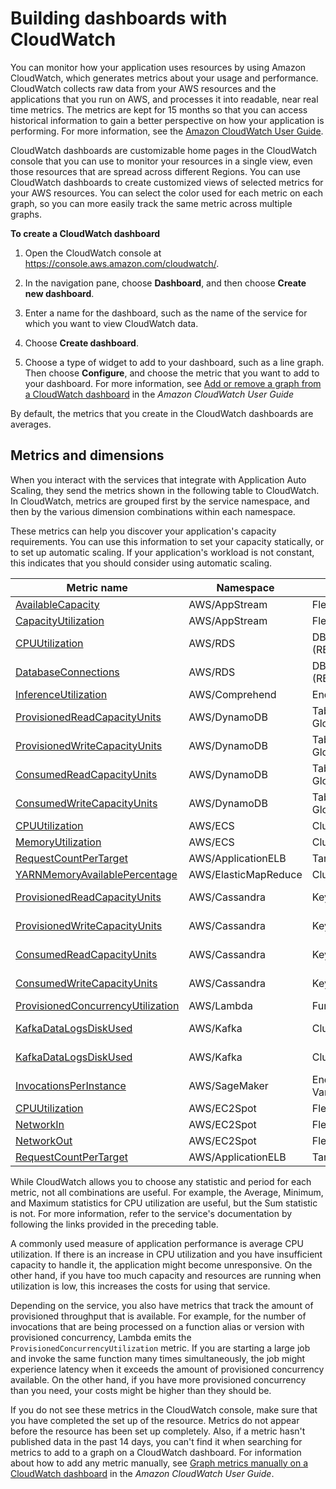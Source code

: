 # Building dashboards with CloudWatch<a name="monitoring-cloudwatch"></a>

You can monitor how your application uses resources by using Amazon CloudWatch, which generates metrics about your usage and performance\. CloudWatch collects raw data from your AWS resources and the applications that you run on AWS, and processes it into readable, near real time metrics\. The metrics are kept for 15 months so that you can access historical information to gain a better perspective on how your application is performing\. For more information, see the [Amazon CloudWatch User Guide](https://docs.aws.amazon.com/AmazonCloudWatch/latest/monitoring/)\.

CloudWatch dashboards are customizable home pages in the CloudWatch console that you can use to monitor your resources in a single view, even those resources that are spread across different Regions\. You can use CloudWatch dashboards to create customized views of selected metrics for your AWS resources\. You can select the color used for each metric on each graph, so you can more easily track the same metric across multiple graphs\. 

**To create a CloudWatch dashboard**

1. Open the CloudWatch console at [https://console\.aws\.amazon\.com/cloudwatch/](https://console.aws.amazon.com/cloudwatch/)\.

1. In the navigation pane, choose **Dashboard**, and then choose **Create new dashboard**\. 

1. Enter a name for the dashboard, such as the name of the service for which you want to view CloudWatch data\. 

1. Choose **Create dashboard**\. 

1. Choose a type of widget to add to your dashboard, such as a line graph\. Then choose **Configure**, and choose the metric that you want to add to your dashboard\. For more information, see [Add or remove a graph from a CloudWatch dashboard](https://docs.aws.amazon.com/AmazonCloudWatch/latest/monitoring/add_remove_graph_dashboard.html) in the *Amazon CloudWatch User Guide*

By default, the metrics that you create in the CloudWatch dashboards are averages\.

## Metrics and dimensions<a name="metrics-to-monitor"></a>

When you interact with the services that integrate with Application Auto Scaling, they send the metrics shown in the following table to CloudWatch\. In CloudWatch, metrics are grouped first by the service namespace, and then by the various dimension combinations within each namespace\. 

These metrics can help you discover your application's capacity requirements\. You can use this information to set your capacity statically, or to set up automatic scaling\. If your application's workload is not constant, this indicates that you should consider using automatic scaling\. 


| Metric name  | Namespace | Dimensions | Applies to | 
| --- | --- | --- | --- | 
| [AvailableCapacity](https://docs.aws.amazon.com/appstream2/latest/developerguide/monitoring.html) | AWS/AppStream | Fleet | AppStream | 
| [CapacityUtilization](https://docs.aws.amazon.com/appstream2/latest/developerguide/monitoring.html) | AWS/AppStream | Fleet | AppStream | 
| [CPUUtilization](https://docs.aws.amazon.com/AmazonRDS/latest/AuroraUserGuide/Aurora.Monitoring.html) | AWS/RDS | DBClusterIdentifier, Role \(READER\) | Aurora | 
| [DatabaseConnections](https://docs.aws.amazon.com/AmazonRDS/latest/AuroraUserGuide/Aurora.Monitoring.html) | AWS/RDS | DBClusterIdentifier, Role \(READER\) | Aurora | 
| [InferenceUtilization](https://docs.aws.amazon.com/comprehend/latest/dg/manage-endpoints-monitor.html) | AWS/Comprehend | EndpointArn | Comprehend | 
| [ProvisionedReadCapacityUnits](https://docs.aws.amazon.com/amazondynamodb/latest/developerguide/metrics-dimensions.html) | AWS/DynamoDB | TableName, GlobalSecondaryIndexName | DynamoDB | 
| [ProvisionedWriteCapacityUnits](https://docs.aws.amazon.com/amazondynamodb/latest/developerguide/metrics-dimensions.html) | AWS/DynamoDB | TableName, GlobalSecondaryIndexName | DynamoDB | 
| [ConsumedReadCapacityUnits](https://docs.aws.amazon.com/amazondynamodb/latest/developerguide/metrics-dimensions.html) | AWS/DynamoDB | TableName, GlobalSecondaryIndexName | DynamoDB | 
| [ConsumedWriteCapacityUnits](https://docs.aws.amazon.com/amazondynamodb/latest/developerguide/metrics-dimensions.html) | AWS/DynamoDB | TableName, GlobalSecondaryIndexName | DynamoDB | 
| [CPUUtilization](https://docs.aws.amazon.com/AmazonECS/latest/developerguide/cloudwatch-metrics.html) | AWS/ECS | ClusterName, ServiceName | ECS | 
| [MemoryUtilization](https://docs.aws.amazon.com/AmazonECS/latest/developerguide/cloudwatch-metrics.html) | AWS/ECS | ClusterName, ServiceName | ECS | 
| [RequestCountPerTarget](https://docs.aws.amazon.com/elasticloadbalancing/latest/application/load-balancer-cloudwatch-metrics.html) | AWS/ApplicationELB | TargetGroup | ECS | 
| [YARNMemoryAvailablePercentage](https://docs.aws.amazon.com/emr/latest/ManagementGuide/UsingEMR_ViewingMetrics.html) | AWS/ElasticMapReduce  | ClusterId | EMR | 
| [ProvisionedReadCapacityUnits](https://docs.aws.amazon.com/keyspaces/latest/devguide/metrics-dimensions.html) | AWS/Cassandra | Keyspace, TableName | Amazon Keyspaces | 
| [ProvisionedWriteCapacityUnits](https://docs.aws.amazon.com/keyspaces/latest/devguide/metrics-dimensions.html) | AWS/Cassandra | Keyspace, TableName | Amazon Keyspaces | 
| [ConsumedReadCapacityUnits](https://docs.aws.amazon.com/keyspaces/latest/devguide/metrics-dimensions.html) | AWS/Cassandra | Keyspace, TableName | Amazon Keyspaces | 
| [ConsumedWriteCapacityUnits](https://docs.aws.amazon.com/keyspaces/latest/devguide/metrics-dimensions.html) | AWS/Cassandra | Keyspace, TableName | Amazon Keyspaces | 
| [ProvisionedConcurrencyUtilization](https://docs.aws.amazon.com/lambda/latest/dg/monitoring-functions-metrics.html) | AWS/Lambda | FunctionName, Resource | Lambda | 
| [KafkaDataLogsDiskUsed](https://docs.aws.amazon.com/msk/latest/developerguide/monitoring.html) | AWS/Kafka | Cluster Name | Amazon MSK | 
| [KafkaDataLogsDiskUsed](https://docs.aws.amazon.com/msk/latest/developerguide/monitoring.html) | AWS/Kafka | Cluster Name, Broker ID | Amazon MSK | 
| [InvocationsPerInstance](https://docs.aws.amazon.com/sagemaker/latest/dg/monitoring-cloudwatch.html) | AWS/SageMaker  | EndpointName, VariantName | SageMaker | 
| [CPUUtilization](https://docs.aws.amazon.com/AWSEC2/latest/UserGuide/spot-fleet-cloudwatch-metrics.html) | AWS/EC2Spot | FleetRequestId | Spot Fleet | 
| [NetworkIn](https://docs.aws.amazon.com/AWSEC2/latest/UserGuide/spot-fleet-cloudwatch-metrics.html) | AWS/EC2Spot | FleetRequestId | Spot Fleet | 
| [NetworkOut](https://docs.aws.amazon.com/AWSEC2/latest/UserGuide/spot-fleet-cloudwatch-metrics.html) | AWS/EC2Spot | FleetRequestId | Spot Fleet | 
| [RequestCountPerTarget](https://docs.aws.amazon.com/elasticloadbalancing/latest/application/load-balancer-cloudwatch-metrics.html) | AWS/ApplicationELB | TargetGroup | Spot Fleet | 

While CloudWatch allows you to choose any statistic and period for each metric, not all combinations are useful\. For example, the Average, Minimum, and Maximum statistics for CPU utilization are useful, but the Sum statistic is not\. For more information, refer to the service's documentation by following the links provided in the preceding table\.

A commonly used measure of application performance is average CPU utilization\. If there is an increase in CPU utilization and you have insufficient capacity to handle it, the application might become unresponsive\. On the other hand, if you have too much capacity and resources are running when utilization is low, this increases the costs for using that service\.

Depending on the service, you also have metrics that track the amount of provisioned throughput that is available\. For example, for the number of invocations that are being processed on a function alias or version with provisioned concurrency, Lambda emits the `ProvisionedConcurrencyUtilization` metric\. If you are starting a large job and invoke the same function many times simultaneously, the job might experience latency when it exceeds the amount of provisioned concurrency available\. On the other hand, if you have more provisioned concurrency than you need, your costs might be higher than they should be\.

If you do not see these metrics in the CloudWatch console, make sure that you have completed the set up of the resource\. Metrics do not appear before the resource has been set up completely\. Also, if a metric hasn't published data in the past 14 days, you can't find it when searching for metrics to add to a graph on a CloudWatch dashboard\. For information about how to add any metric manually, see [Graph metrics manually on a CloudWatch dashboard](https://docs.aws.amazon.com/AmazonCloudWatch/latest/monitoring/add_old_metrics_to_graph.html) in the *Amazon CloudWatch User Guide*\.